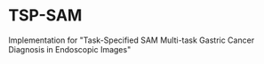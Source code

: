 # TSP-SAM
Implementation for "Task-Specified SAM Multi-task Gastric Cancer Diagnosis in Endoscopic Images"
